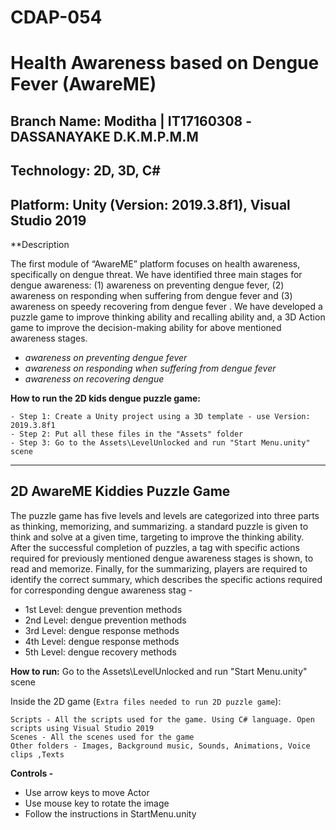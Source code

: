 # CDAP-054

# Health Awareness based on Dengue Fever (AwareME)</h2>
## Branch Name: Moditha | IT17160308 -DASSANAYAKE D.K.M.P.M.M
## Technology: 2D, 3D, C#
## Platform: Unity (Version: 2019.3.8f1), Visual Studio 2019 

**Description

The first module of “AwareME” platform focuses on health awareness, specifically on dengue threat. We have identified three main stages for dengue awareness: (1) awareness on preventing dengue fever, (2) awareness on responding when suffering from dengue fever and (3) awareness on speedy recovering from dengue fever . We have developed a puzzle game to improve thinking ability and recalling ability and, a 3D Action game to improve the decision-making ability for above mentioned awareness stages.

- *awareness on preventing dengue fever*
- *awareness on responding when suffering from dengue fever*
- *awareness on recovering dengue*

**How to run the 2D kids dengue puzzle game:**
```
- Step 1: Create a Unity project using a 3D template - use Version: 2019.3.8f1 
- Step 2: Put all these files in the "Assets" folder 
- Step 3: Go to the Assets\LevelUnlocked and run "Start Menu.unity" scene
```


---------------------------------------------------------------------------------------------------------------------------------------------------------------
## 2D AwareME Kiddies Puzzle Game 
The puzzle game has five levels and levels are categorized into three parts as thinking, memorizing, and summarizing.  a standard puzzle is given to think and solve at a given time, targeting to improve the thinking ability. After the successful completion of puzzles, a tag with specific actions required for previously mentioned dengue awareness stages is shown, to read and memorize. Finally, for the summarizing, players are required to identify the correct summary, which describes the specific actions required for corresponding dengue awareness stag -
- 1st Level: dengue prevention methods
- 2nd Level: dengue prevention methods
- 3rd Level: dengue response methods
- 4th Level: dengue response methods
- 5th Level: dengue recovery methods

**How to run:** 
Go to the Assets\LevelUnlocked and run "Start Menu.unity" scene

Inside the 2D game (```Extra files needed to run 2D puzzle game```):
```
Scripts - All the scripts used for the game. Using C# language. Open scripts using Visual Studio 2019
Scenes - All the scenes used for the game
Other folders - Images, Background music, Sounds, Animations, Voice clips ,Texts
```


**Controls -** 
- Use arrow keys to move Actor
- Use mouse key to rotate the image
- Follow the instructions in StartMenu.unity




